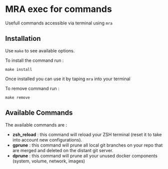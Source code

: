 # MRA exec for commands
Usefull commands accessible via terminal using `mra`

## Installation
Use `make` to see available options. 

To install the command run :
```
make install
```
Once installed you can use it by taping `mra` into your terminal

To remove command run : 
```
make remove
```

## Available Commands

The available commands are :
- __zsh_reload__ : this command will reload your ZSH terminal (reset it to take into account new configurations).
- __gprune__ : this command will prune all local git branches on your repo that are merged and deleted on the distant git server.
- __dprune__ : this command will prune all your unused docker components (system, volume, network, images)
